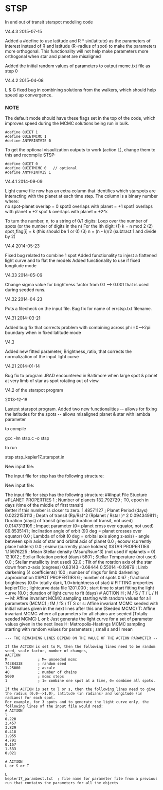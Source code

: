 STSP
====

In and out of transit starspot modeling code

V4.4.3  2015-07-15

Added a #define to use latitude and R * sin(latitute) as the parameters of interest instead of R and latitude (R=radius of spot)
to make the parameters more orthogonal.  This functionality will not help make parameters more orthogonal when
star and planet are misaligned

Added the initial random values of parameters to output mcmc.txt file as step 0

V4.4.2  2015-04-08

L & G fixed bug in combining solutions from the walkers, which should help speed up convergence.


### NOTE
The default mode should have these flags set in the top of the code, which improves speed during the MCMC solutions being run in bulk.

    #define QUIET 1
    #define QUIETMCMC 1
    #define ANYPRINTVIS 0
    
To get the optional visaulization outputs to work (action L), change them to this and recompile STSP:

    #define QUIET 0
    #define QUIETMCMC 0   // optional
    #define ANYPRINTVIS 1



V4.4.1  2014-09-09

Light curve file now has an extra column that identifies which starspots 
are interacting with the planet at each time step.  The column is
a binary number where:  
no spot-planet overlap = 0
spot0 overlaps with planet = +1
spot1 overlaps with planet = +2
spot k overlaps with planet = +2^k

To turn the number, n, to a string of 0/1 digits:
Loop over the number of spots (or the number of digits in the n)
For the ith digit:
  (1) k = n mod 2
  (2) spot_flag[i] = k   (this should be 1 or 0)
  (3) n = (n - k)/2   (subtract 1 and divide by 2)

V4.4  2014-05-23

Fixed bug related to combine 1 spot
Added functionality to injest a flattened light curve and to flat the models
Added functionality to use if fixed longitude mode

V4.33  2014-05-06

Change sigma value for brightness factor from 0.1 --> 0.001
that is used during seeded runs.

V4.32  2014-04-23

Puts a filecheck on the input file.  Bug fix for name of errstsp.txt filename.

V4.31  2014-03-21

Added bug fix that corrects problem with combining
across phi =0-->2pi boundary when in fixed latitude mode

V4.3

Added new fitted parameter, Brightness_ratio,
that corrects the normalization of the input light curve

V4.21 2014-01-14

Bug fix to program JRAD encountered in Baltimore when large spot & planet at very limb of star as spot rotating out
of view.

V4.2 of the starspot program

2013-12-18

Lastest starspot program.  Added two new functionalities
  -- allows for fixing the latitudes for the spots
  -- allows misaligned planet & star with lambda parameter

to compile

gcc -lm stsp.c -o stsp

to run

stsp  stsp_kepler17_starspot.in

New input file:

The input file for stsp has the following structure:

New input file:

The input file for stsp has the following structure:
##Input File Stucture
    #PLANET PROPERTIES
    1                      ; Number of planets
    132.792729             ; T0, epoch in days (time of the middle of first transit)  
    						  Better if this number is closer to zero.
    1.48571127             ; Planet Period      (days)
    0.0222153113           ; Depth of transit (Rp/Rs)^2         (Rplanet / Rstar )^ 2
    0.094349811            ; Duration (days) of transit   (physical duration of transit, not used)
    0.0147313109           ; Impact parameter  (0= planet cross over equator, not used)
    89.8535141             ; Inclination angle of orbit (90 deg = planet crosses over equator)
    0.0                    ; Lambda of orbit (0 deg = orbital axis along z-axis) - angle between spin axis of star and orbital axis of planet
    0.0                    ; ecosw  (currently place holders)
    0.0                    ; esinw  (currently place holders)
    #STAR PROPERTIES
    1.15976225             ; Mean Stellar density (Msun/Rsun^3)  (not used if nplanets = 0)
    12.1012                ; Stellar Rotation period (days)
    5801                   ; Stellar Temperature  (not used)
    0.0                    ; Stellar metallicity  (not used)
    32.0                   ; Tilt of the rotation axis of the star down from z-axis (degrees)
    0.83143 -0.68444 0.55014 -0.19879         ; Limb darkening (4 coefficients)
    100                    ; number of rings for limb darkening approximation
    #SPOT PROPERTIES
    6                      ; number of spots
    0.67                   ; fractional brightness (0.0= totally dark, 1.0=brightness of star)
    # FITTING properties
    kepler17.lc            ; lightcurve data file
    1201.000               ; start time to start fitting the light curve
    10.0                   ; duration of light curve to fit (days)
    # ACTION
    H                      ; M / S / T / L / H -- M: Affine invariant MCMC sampling starting with random values for all parameters (MCMC)
                           ; fM / fS / fT         S or s: Affine invariant MCMC seeded with initial values given in the next lines after this one (Seeded MCMC)
                                T: Affine invariant MCMC where all parameters for all chains are seeded (Totally seeded MCMC)
                                L or l: Just generate the light curve for a set of parameter values given in the next lines
                                H: Metropolis-Hastings MCMC sampling starting with random values for parameters
                           ; small s and l mean
    
    --- THE REMAINING LINES DEPEND ON THE VALUE OF THE ACTION PARAMETER --

    If the ACTION is set to M, then the following lines need to be random seed, scale factor, number of changes,
    #ACTION
    M              ; M= unseeded mcmc
    74384338       ; random seed
    1.25000        ; ascale
    40             ; number of chains
    5000           ; mcmc steps
    1              ; 1= combine one spot at a time, 0= combine all spots.
    
    If the ACTION is set to l or s, then the following lines need to give the radius (0.0-->1.0), latitude (in radians) and longitude (in radians) for each spot.
    For example, for 3 spots and to generate the light curve only, the following lines of the input file would read:
    # ACTION
    l
    0.220
    2.457
    3.829
    0.418
    1.955
    4.791
    0.157
    1.533
    0.021

    # ACTION
    L or S or T

    L
    kepler17_parambest.txt  ; file name for parameter file from a previous run that contains the parameters for all the objects

